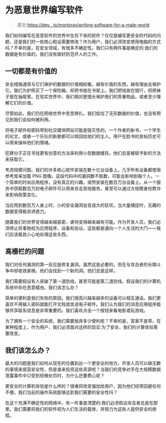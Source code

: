 # 为恶意世界编写软件

> 原文:[https://dev . to/mortoray/writing-software-for-a-male-world](https://dev.to/mortoray/writing-software-for-a-malicious-world)

我们如何编写在恶意软件的世界中生存下来的软件？仅仅是编写更安全的代码的问题，还是我们的一些核心假设需要修改？作为用户，我们必须改变使用电脑的方式吗？不幸的是，在安全领域，有很多不确定性。我们只有两件事是确定的:我们的数据是有价值的，我们没有做好防范坏人的工作。

## [](#everything-is-valuable)一切都是有价值的

安全措施通常与它们保护的数据的价值相权衡。越有价值的东西，越有理由去保护它。我们为护照买了一个保险箱，却把书放在书架上。我们把钱放在银行，但把袜子放在抽屉里。在现实世界中，我们相对更擅长保护我们的贵重物品，或者至少理解它们的价值。

尽管如此，我们仍在网络世界中苦苦挣扎。我们低估了无形数据的价值，也没有预见到我们会如何被利用。

将电子邮件和密码带到社交媒体网站可能是毁灭性的。一个作者的新书，一个学生的论文，或者一个乐队的新歌都可以赎回给他们的主人。用户在脸书的发帖历史可以用来操纵他们的情绪。

犯罪分子正在寻找更有创意的方法来利用小型数据缓存。他们总是被赋予新的方法来获取它。

考虑规模问题。我们的许多核心软件安装在数十亿台设备上。几乎所有设备都使用参考库来加载 PNG 图像。这段代码中的漏洞数不胜数，可能会影响到每个人。一个简单的时尚应用程序，没有真正的兴趣，突然安装在数百万台设备上。从一个服务中窃取数百万封电子邮件可以用来攻击其他服务，甚至可以通过大规模身份欺诈来影响政策变化。

当应用到数百万人身上时，小的安全漏洞会变成大的狂欢。当大量捕捉时，无趣的数据变得极具诱惑力。

随着我们的世界变得越来越紧密，虐待变得越来越有可能。作为开发人员，我们必须停止将事物视为应用程序、设备和协议。这些都是通向一个人生活的大门——我们应该极其小心地处理这些东西。

## [](#the-problem-of-a-highfence)高栅栏的问题

我们对任何漏洞的第一反应是修复漏洞。虽然这是必要的，但在与攻击者的长期斗争中却收效甚微。他们会找到一个新的洞。他们总是这样。

我们需要假设有人突破了第一道防线，甚至可能是第二道防线。假设我们的计算机系统中存在恶意蠕虫。我们该怎么办？

简单的便利是我们失败的原因。我们很高兴越来越多的设备可以相互通话。我们更喜欢不用输入密码就能打开文档或发送电子邮件。我们认为我们的消息应用程序能够共享联系信息是非常重要的。我们喜欢点击一个按钮来看电影或玩游戏。

为了拥有一个安全的系统，我们需要放弃多少便利呢？不幸的是，答案不是零。在某种程度上，作为用户，我们必须面对这样的现实:为了安全，我们的计算体验需要改变。

## [](#what-do-we-do)我们该怎么办？

最大的问题是我们如何从现在的位置到达一个更安全的地方。开发人员可以做无数的事情来提高安全性，但是谁来投资这些资源呢？当我们的竞争对手在大规模数据泄露事件中只受到轻微处罚时，为什么还要费心呢？

更安全的计算机体验是什么样的？很难将改变强加给用户，因为他们经常回避任何不便。我们当前的操作系统能够达到我们需要的安全性吗？

在这个充满不确定性的网络中，有一件事是清楚的:我们必须假设攻击者总是在那里。我们需要将我们的软件视为人们生活的载体，并努力为这些人提供安全的旅程。